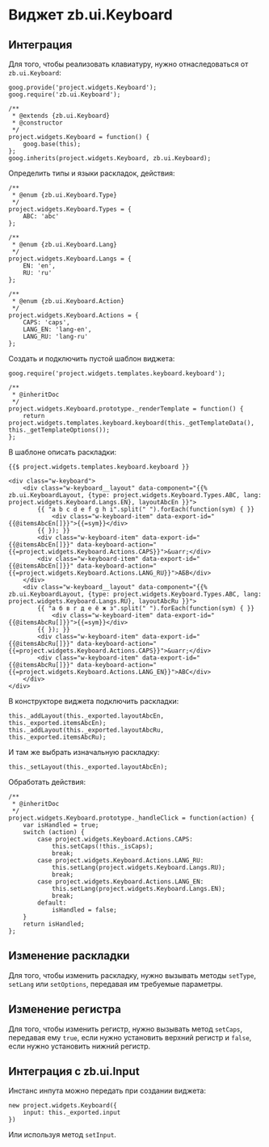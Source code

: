 # Виджет zb.ui.Keyboard

## Интеграция

Для того, чтобы реализовать клавиатуру, нужно отнаследоваться от `zb.ui.Keyboard`:

	goog.provide('project.widgets.Keyboard');
	goog.require('zb.ui.Keyboard');
	
	/**
	 * @extends {zb.ui.Keyboard}
	 * @constructor
	 */
	project.widgets.Keyboard = function() {
		goog.base(this);
	};
	goog.inherits(project.widgets.Keyboard, zb.ui.Keyboard);

Определить типы и языки раскладок, действия:

	/**
	 * @enum {zb.ui.Keyboard.Type}
	 */
	project.widgets.Keyboard.Types = {
		ABC: 'abc'
	};
	
	/**
	 * @enum {zb.ui.Keyboard.Lang}
	 */
	project.widgets.Keyboard.Langs = {
		EN: 'en',
		RU: 'ru'
	};
	
	/**
	 * @enum {zb.ui.Keyboard.Action}
	 */
	project.widgets.Keyboard.Actions = {
		CAPS: 'caps',
		LANG_EN: 'lang-en',
		LANG_RU: 'lang-ru'
	};

Создать и подключить пустой шаблон виджета:

	goog.require('project.widgets.templates.keyboard.keyboard');

	/**
	 * @inheritDoc
	 */
	project.widgets.Keyboard.prototype._renderTemplate = function() {
		return project.widgets.templates.keyboard.keyboard(this._getTemplateData(), this._getTemplateOptions());
	};

В шаблоне описать раскладки:

	{{$ project.widgets.templates.keyboard.keyboard }}
	
	<div class="w-keyboard">
		<div class="w-keyboard__layout" data-component="{{% zb.ui.KeyboardLayout, {type: project.widgets.Keyboard.Types.ABC, lang: project.widgets.Keyboard.Langs.EN}, layoutAbcEn }}">
			{{ "a b c d e f g h i".split(" ").forEach(function(sym) { }}
				<div class="w-keyboard-item" data-export-id="{{@itemsAbcEn[]}}">{{=sym}}</div>
			{{ }); }}
			<div class="w-keyboard-item" data-export-id="{{@itemsAbcEn[]}}" data-keyboard-action="{{=project.widgets.Keyboard.Actions.CAPS}}">&uarr;</div>
			<div class="w-keyboard-item" data-export-id="{{@itemsAbcEn[]}}" data-keyboard-action="{{=project.widgets.Keyboard.Actions.LANG_RU}}">АБВ</div>
		</div>
		<div class="w-keyboard__layout" data-component="{{% zb.ui.KeyboardLayout, {type: project.widgets.Keyboard.Types.ABC, lang: project.widgets.Keyboard.Langs.RU}, layoutAbcRu }}">
			{{ "а б в г д е ё ж з".split(" ").forEach(function(sym) { }}
				<div class="w-keyboard-item" data-export-id="{{@itemsAbcRu[]}}">{{=sym}}</div>
			{{ }); }}
			<div class="w-keyboard-item" data-export-id="{{@itemsAbcRu[]}}" data-keyboard-action="{{=project.widgets.Keyboard.Actions.CAPS}}">&uarr;</div>
			<div class="w-keyboard-item" data-export-id="{{@itemsAbcRu[]}}" data-keyboard-action="{{=project.widgets.Keyboard.Actions.LANG_EN}}">ABC</div>
		</div>
	</div>

В конструкторе виджета подключить раскладки:

	this._addLayout(this._exported.layoutAbcEn, this._exported.itemsAbcEn);
	this._addLayout(this._exported.layoutAbcRu, this._exported.itemsAbcRu);

И там же выбрать изначальную раскладку:

	this._setLayout(this._exported.layoutAbcEn);

Обработать действия:

	/**
	 * @inheritDoc
	 */
	project.widgets.Keyboard.prototype._handleClick = function(action) {
		var isHandled = true;
		switch (action) {
			case project.widgets.Keyboard.Actions.CAPS:
				this.setCaps(!this._isCaps);
				break;
			case project.widgets.Keyboard.Actions.LANG_RU:
				this.setLang(project.widgets.Keyboard.Langs.RU);
				break;
			case project.widgets.Keyboard.Actions.LANG_EN:
				this.setLang(project.widgets.Keyboard.Langs.EN);
				break;
			default:
				isHandled = false;
		}
		return isHandled;
	};

## Изменение раскладки

Для того, чтобы изменить раскладку, нужно вызывать методы `setType`, `setLang` или `setOptions`, передавая им требуемые параметры.

## Изменение регистра

Для того, чтобы изменить регистр, нужно вызывать метод `setCaps`, передавая ему `true`, если нужно установить верхний регистр и `false`, если нужно установить нижний регистр.

## Интеграция с zb.ui.Input

Инстанс инпута можно передать при создании виджета:

	new project.widgets.Keyboard({
		input: this._exported.input
	})

Или используя метод `setInput`.
